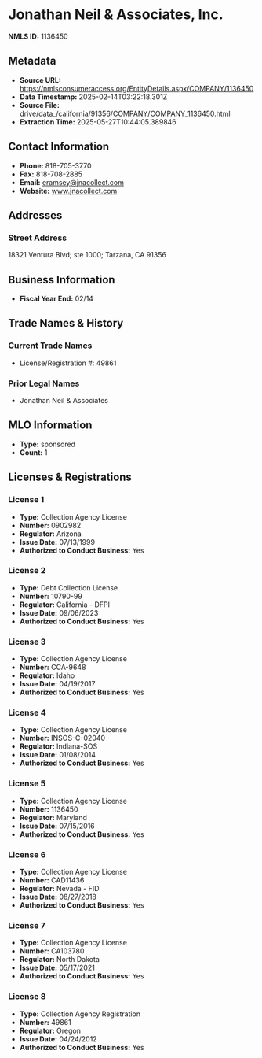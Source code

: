 # Jonathan Neil & Associates, Inc.

**NMLS ID:** 1136450

## Metadata
- **Source URL:** https://nmlsconsumeraccess.org/EntityDetails.aspx/COMPANY/1136450
- **Data Timestamp:** 2025-02-14T03:22:18.301Z
- **Source File:** drive/data_/california/91356/COMPANY/COMPANY_1136450.html
- **Extraction Time:** 2025-05-27T10:44:05.389846

## Contact Information
- **Phone:** 818-705-3770
- **Fax:** 818-708-2885
- **Email:** eramsey@jnacollect.com
- **Website:** www.jnacollect.com

## Addresses
### Street Address
18321 Ventura Blvd; ste 1000; Tarzana, CA 91356

## Business Information
- **Fiscal Year End:** 02/14

## Trade Names & History
### Current Trade Names
- License/Registration #: 49861

### Prior Legal Names
- Jonathan Neil & Associates

## MLO Information
- **Type:** sponsored
- **Count:** 1

## Licenses & Registrations

### License 1
- **Type:** Collection Agency License
- **Number:** 0902982
- **Regulator:** Arizona
- **Issue Date:** 07/13/1999
- **Authorized to Conduct Business:** Yes

### License 2
- **Type:** Debt Collection License
- **Number:** 10790-99
- **Regulator:** California - DFPI
- **Issue Date:** 09/06/2023
- **Authorized to Conduct Business:** Yes

### License 3
- **Type:** Collection Agency License
- **Number:** CCA-9648
- **Regulator:** Idaho
- **Issue Date:** 04/19/2017
- **Authorized to Conduct Business:** Yes

### License 4
- **Type:** Collection Agency License
- **Number:** INSOS-C-02040
- **Regulator:** Indiana-SOS
- **Issue Date:** 01/08/2014
- **Authorized to Conduct Business:** Yes

### License 5
- **Type:** Collection Agency License
- **Number:** 1136450
- **Regulator:** Maryland
- **Issue Date:** 07/15/2016
- **Authorized to Conduct Business:** Yes

### License 6
- **Type:** Collection Agency License
- **Number:** CAD11436
- **Regulator:** Nevada - FID
- **Issue Date:** 08/27/2018
- **Authorized to Conduct Business:** Yes

### License 7
- **Type:** Collection Agency License
- **Number:** CA103780
- **Regulator:** North Dakota
- **Issue Date:** 05/17/2021
- **Authorized to Conduct Business:** Yes

### License 8
- **Type:** Collection Agency Registration
- **Number:** 49861
- **Regulator:** Oregon
- **Issue Date:** 04/24/2012
- **Authorized to Conduct Business:** Yes
